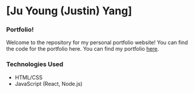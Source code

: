 # [Ju Young (Justin) Yang]

### Portfolio!
Welcome to the repository for my personal portfolio website! You can find the code for the portfolio here. You can find my portfolio [here](https://juyoungyang.dev/).

### Technologies Used
- HTML/CSS
- JavaScript (React, Node.js)
